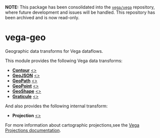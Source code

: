 **NOTE:** This package has been consolidated into the [`vega/vega`](https://github.com/vega/vega) repository, where future development and issues will be handled. This repository has been archived and is now read-only.

# vega-geo

Geographic data transforms for Vega dataflows.

This module provides the following Vega data transforms:

- [**Contour**](https://vega.github.io/vega/docs/transforms/contour/) [&lt;&gt;](https://github.com/vega/vega-geo/blob/master/src/Contour.js "Source")
- [**GeoJSON**](https://vega.github.io/vega/docs/transforms/geojson/) [&lt;&gt;](https://github.com/vega/vega-geo/blob/master/src/GeoJSON.js "Source")
- [**GeoPath**](https://vega.github.io/vega/docs/transforms/geopath/) [&lt;&gt;](https://github.com/vega/vega-geo/blob/master/src/GeoPath.js "Source")
- [**GeoPoint**](https://vega.github.io/vega/docs/transforms/geopoint/) [&lt;&gt;](https://github.com/vega/vega-geo/blob/master/src/GeoPoint.js "Source")
- [**GeoShape**](https://vega.github.io/vega/docs/transforms/geoshape/) [&lt;&gt;](https://github.com/vega/vega-geo/blob/master/src/GeoShape.js "Source")
- [**Graticule**](https://vega.github.io/vega/docs/transforms/graticule/) [&lt;&gt;](https://github.com/vega/vega-geo/blob/master/src/Graticule.js "Source")

And also provides the following internal transform:

- **Projection** [&lt;&gt;](https://github.com/vega/vega-geo/blob/master/src/Projection.js "Source")

For more information about cartographic projections,see the
[Vega Projections documentation](https://vega.github.io/vega/docs/projections/).
